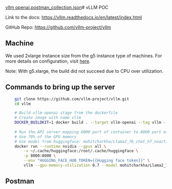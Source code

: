 [vllm openai.postman_collection.json](https://github.com/kedarchandrayan/vllm-poc/files/13360630/vllm.openai.postman_collection.json)# vLLM POC

Link to the docs: https://vllm.readthedocs.io/en/latest/index.html

GitHub Repo: https://github.com/vllm-project/vllm

## Machine
We used 2xlarge instance size from the g5 instance type of machines. For more details on configuration, visit [here](https://aws.amazon.com/ec2/instance-types/g5/).

Note: With g5.xlarge, the build did not succeed due to CPU over utilization.

## Commands to bring up the server

```sh
    git clone https://github.com/vllm-project/vllm.git
    cd vllm

    # Build vllm-openai stage from the dockerfile
    # Create image with name vllm
    DOCKER_BUILDKIT=1 docker build . --target vllm-openai --tag vllm --build-arg max_jobs=8
    
    # Run the API server mapping 8000 port of container to 8000 port of host
    # Use 70% of the GPU memory
    # Use model from huggingface: mohitcharkha/Llama2_7b_chat_hf_noaction_finetune
    docker run --runtime nvidia --gpus all \
        -v ~/.cache/huggingface:/root/.cache/huggingface \
        -p 8000:8000 \
        --env "HUGGING_FACE_HUB_TOKEN={{Hugging face token}}" \
        vllm --gpu-memory-utilization 0.7 --model mohitcharkha/Llama2_7b_chat_hf_noaction_finetune
```
## Postman



